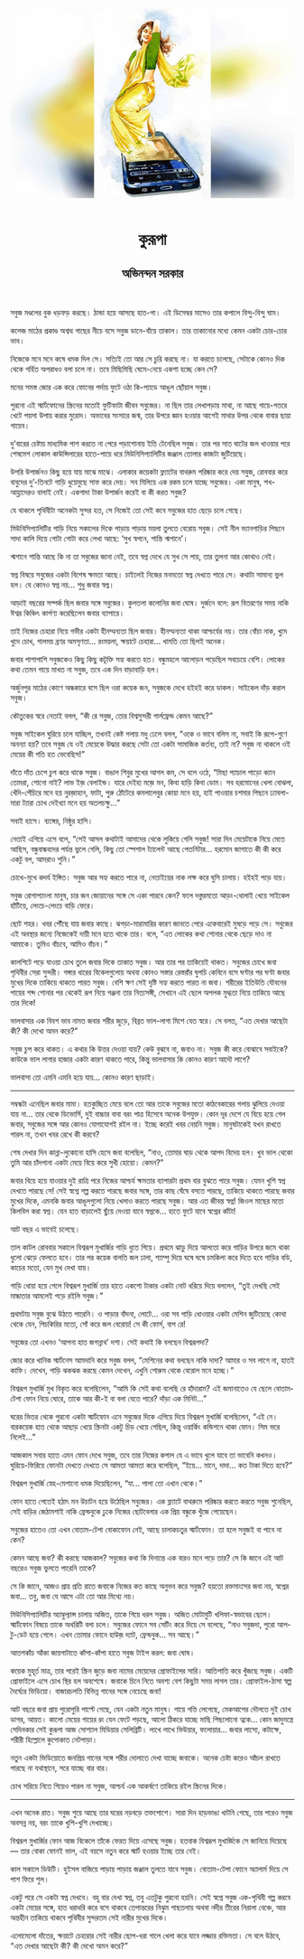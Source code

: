 <div align=center> <img src="../../metadata/images/rabibasariya/কুরূপা-অভিনন্দন-সরকার.jpg" align="center"></div><br><h1 align=center>কুরূপা</h1>
<h2 align=center>অভিনন্দন সরকার</h2><br>

সবুজ মণ্ডলের বুক ধড়ফড় করছে। ঠান্ডা হয়ে আসছে হাত-পা। এই ডিসেম্বর মাসেও তার কপালে বিন্দু-বিন্দু ঘাম।

কলেজ মাঠের প্রকাণ্ড অশ্বত্থ গাছের নীচে বসে সবুজ ডানে-বাঁয়ে তাকাল। তার তাকানোর মধ্যে কেমন একটা চোর-চোর ভাব।

নিজেকে মনে মনে কষে ধমক দিল সে। সত্যিই তো আর সে চুরি করছে না। যা করতে চলেছে, সেটাকে কোনও দিক থেকে গর্হিত অপরাধও বলা চলে না। তবে মিছিমিছি ঘেমে-নেয়ে একশা হচ্ছে কেন সে?

মনের সমস্ত জোর এক করে ফোনের পর্দায় ফুটে ওঠা কি-প্যাডে আঙুল ছোঁয়াল সবুজ।

পুরনো এই স্মার্টফোনের স্ক্রিনের মতোই ফুটিফাটা জীবন সবুজের। না ছিল তার লেখাপড়ায় মাথা, না আছে গায়ে-গতরে খেটে পয়সা উপায় করার মুরোদ। অভাবের সংসারে জন্ম, তার উপরে জ্ঞান হওয়ার আগেই মাথার উপর থেকে বাবার ছায়া গায়েব।

দু’বারের চেষ্টায় মাধ্যমিক পাশ করতে না পেরে পড়াশোনায় ইতি টেনেছিল সবুজ। তার পর সাত ঘাটের জল খাওয়ার পরে শেষমেশ লোকাল কাউন্সিলারের হাতে-পায়ে ধরে মিউনিসিপ্যালিটির জঞ্জাল তোলার কাজটা জুটিয়েছে।

উপরি উপার্জনও কিছু হয়ে যায় মাঝে মাঝে। এলাকার কয়েকটা ফ্ল্যাটের বাথরুম পরিষ্কার করে দেয় সবুজ, রোববার করে বাবুদের দু’-তিনটে গাড়ি ধুয়েমুছে সাফ করে দেয়। সব মিলিয়ে এক রকম চলে যাচ্ছে সবুজের। একা মানুষ, শখ-আহ্লাদেরও বালাই নেই। একগাদা টাকা উপার্জন করেই বা কী করত সবুজ?

যে থাকলে পৃথিবীটা অনেকটা সুন্দর হত, সে নিজেই তো সেই কবে সবুজের হাত ছেড়ে চলে গেছে।

মিউনিসিপ্যালিটির গাড়ি নিয়ে সকালের দিকে পাড়ায় পাড়ায় ময়লা তুলতে বেরোয় সবুজ। সেই নীল ভ্যানগাড়ির পিছনে সাদা কালি দিয়ে গোটা গোটা করে লেখা আছে: ‘সুখ স্বপনে, শান্তি শ্মশানে’।

শ্মশানে শান্তি আছে কি না তা সবুজের জানা নেই, তবে স্বপ্ন দেখে যে সুখ সে পায়, তার তুলনা আর কোথাও নেই।

স্বপ্ন বিষয়ে সবুজের একটা বিশেষ ক্ষমতা আছে। চাইলেই নিজের মনমতো স্বপ্ন দেখতে পারে সে। কথাটা সামান্য ভুল হল। যে কোনও স্বপ্ন নয়... শুধু জবার স্বপ্ন।

আড়াই বছরের সম্পর্ক ছিল জবার সঙ্গে সবুজের। কুলতলা কলোনির জবা ঘোষ। দুর্জনে বলে: রূপ বিতরণের সময় নাকি ঈশ্বর কিঞ্চিৎ কার্পণ্য করেছিলেন জবার ব্যাপারে।

তাই নিজের চেহারা নিয়ে গভীর একটা হীনম্মন্যতা ছিল জবার। হীনম্মন্যতা থাকা আশ্চর্যের নয়। তার বোঁচা নাক, খুদে খুদে চোখ, গালময় ব্রণর অমসৃণতা... রংময়লা, ক্ষয়াটে চেহারা... খামতি তো ছিলই অনেক।

জবার পাশাপাশি সবুজকেও কিছু কিছু কটূক্তি সহ্য করতে হত। বন্ধুমহলে আলোড়ন পড়েছিল সবচেয়ে বেশি। লোকের কথা তেমন গায়ে মাখত না সবুজ, তবে এক দিন বাড়াবাড়ি হল।

অর্জুনপুর মাঠের কোণে অন্ধকারে বসে ছিল ওরা কয়েক জন, সবুজকে দেখে হইহই করে ডাকল। সাইকেল দাঁড় করাল সবুজ।

কৌতুকের স্বরে নেতাই বলল, “কী রে সবুজ, তোর বিশ্বসুন্দরী গার্লফ্রেন্ড কেমন আছে?”

সবুজ সাইকেল ঘুরিয়ে চলে যাচ্ছিল, তখনই কেষ্ট গলায় মধু ঢেলে বলল, “ওকে ও ভাবে বলিস না, সবাই কি রূপে-গুণে অনন্যা হয়? তবে সবুজ যে ওই মেয়েকে উদ্ধার করছে সেটা তো একটা সামাজিক কর্তব্য, তাই না? সবুজ না থাকলে ওই মেয়ের কী গতি হত ভেবেছিস!”

দাঁতে দাঁত চেপে চুপ করে থাকে সবুজ। বাঙাল শিবুর মুখের আগল কম, সে বলে ওঠে, “মিছা প্যাচাল পাড়ো ক্যান তোমরা, শোনো নাই? লাভ ইজ় বেলাইন্ড। যারে দেইহা মজ়ে মন, কিবা হাড়ি কিবা ডোম। সব হরমোনের খেলা বোঝলা, খেঁদি-পেঁচিরে মনে হয় নুরজ়াহান, ফাটা, পুরু ঠোঁটেরে কমলালেবুর কোয়া মনে হয়, হাই পাওয়ার চশমার পিছনে ঢ্যাবলা-মারা ট্যারা চোখ দেইখ্যা মনে হয় অতলচক্ষু...”

সবাই হাসে। ব্যঙ্গের, নিষ্ঠুর হাসি।

নেতাই এগিয়ে এসে বলে, “সেই আসল কথাটাই আমাদের থেকে লুকিয়ে গেলি সবুজ! সারা দিন মেয়েটাকে নিয়ে মেতে আছিস, বন্ধুবান্ধবদের পর্যন্ত ভুলে গেলি, কিছু তো স্পেশাল ট্যালেন্ট আছে পেতনিটার... হরমোন জাগাতে কী কী করে একটু বল, আমরাও শুনি।”

চোখে-মুখে কদর্য ইঙ্গিত। সবুজ আর সহ্য করতে পারে না, নেতাইয়ের নাক লক্ষ করে ঘুসি চালায়। হইহই পড়ে যায়।

সবুজ রোগাপ্যাংলা মানুষ, চার জন জোয়ানের সঙ্গে সে একা পারবে কেন? ফলে দস্তুরমতো আড়ং-ধোলাই খেয়ে সাইকেল হাঁটিয়ে, লেংচে-লেংচে বাড়ি ফেরে।

ছোট শহর। খবর পৌঁছে যায় জবার কাছে। ঝগড়া-মারামারির কারণ জানতে পেরে একেবারেই মুষড়ে পড়ে সে। সবুজের এই অবস্থার জন্যে নিজেকেই দায়ী মনে হতে থাকে তার। বলে, “এত লোকের কথা শোনার থেকে ছেড়ে দাও না আমাকে। তুমিও বাঁচবে, আমিও বাঁচব।”

কালশিটে পড়ে যাওয়া চোখ তুলে জবার দিকে তাকাত সবুজ। আর তার পর তাকিয়েই থাকত। সবুজের চোখে জবা পৃথিবীর সেরা সুন্দরী। গঙ্গার ধারের বিকেলগুলোয় অথবা কোনও সস্তার রেস্তরাঁর ঘুপচি কেবিনে বসে ঘণ্টার পর ঘণ্টা জবার মুখের দিকে তাকিয়ে থাকতে পারত সবুজ। বেশি ক্ষণ সেই দৃষ্টি সহ্য করতে পারত না জবা। শরীরের ইতিউতি যৌবনের পায়ের শব্দ শোনার পর থেকেই রূপ নিয়ে গঞ্জনা তার নিত্যসঙ্গী, সেখানে এই ছেলে অপলক মুগ্ধতা নিয়ে তাকিয়ে আছে তার দিকে!

ভালবাসার এক বিবশ ভাব নামত জবার শরীর জুড়ে, বিব্রত ভাল-লাগা মিশে যেত স্বরে। সে বলত, “এত দেখার আছেটা কী? কী দেখো অমন করে?”

সবুজ চুপ করে থাকত। এ কথার কি উত্তর দেওয়া যায়? কেউ বুঝবে না, জবাও না। সবুজ কী করে বোঝাবে সবাইকে? কাউকে ভাল লাগার হাজার একটা কারণ থাকতে পারে, কিন্তু ভালবাসার কি কোনও কারণ আদৌ লাগে?

ভালবাসা তো এমনি এমনি হয়ে যায়... কোনও কারণ ছাড়াই।

*****

সম্বন্ধটা এনেছিল জবার মামা। হতকুচ্ছিত মেয়ে বলে তো আর তাকে সবুজের মতো কাঠবেকারের গলায় ঝুলিয়ে দেওয়া যায় না... তার থেকে ডিভোর্সি, দুই বাচ্চার বাবা বরং পাত্র হিসেবে অনেক উপযুক্ত। কোন দূর দেশে যে বিয়ে হয়ে গেল জবার, সবুজের সঙ্গে আর কোনও যোগাযোগই রইল না। ইচ্ছে করেই খবর নেয়নি সবুজ। মানুষটাকেই যখন রাখতে পারল না, তখন খবর রেখে কী করবে?

শেষ দেখার দিন কান্না-লুকোনো হাসি হেসে জবা বলেছিল, “নাও, তোমার ঘাড় থেকে আপদ বিদেয় হল। খুব ভাল থেকো তুমি আর চাঁদপানা একটা মেয়ে বিয়ে করে সুখী হোয়ো। কেমন?”

জবার বিয়ে হয়ে যাওয়ার দুই রাত্রি পরে নিজের আশ্চর্য ক্ষমতার ব্যাপারটা প্রথম বার বুঝতে পারে সবুজ। যেমন খুশি স্বপ্ন দেখতে পারছে সে! সেই স্বপ্নে গল্প করতে পারছে জবার সঙ্গে, তার কাছ ঘেঁষে বসতে পারছে, তাকিয়ে থাকতে পারছে জবার মুখের দিকে, এমনকি জবার আঙুলগুলো নিয়ে খেলাও করতে পারছে সবুজ। আর এত জীবন্ত স্বপ্ন! জিওল মাছের মতো কিলবিল করা স্বপ্ন। যেন হাত বাড়ালেই ছুঁয়ে দেওয়া যাবে স্বপ্নকে... হাতে ফুটে যাবে স্বপ্নের কাঁটা!

আট বছর এ ভাবেই চলেছে।

তাল কাটল রোববার সকালে বিশ্বরূপ মুখার্জির গাড়ি ধুতে গিয়ে। প্রথমে ঝাড়ু দিয়ে আলতো করে গাড়ির উপরে জমে থাকা ধুলো ঝেড়ে ফেলতে হবে। তার পর কয়েক বালতি জল ঢালা, শ্যাম্পু দিয়ে ঘষে ঘষে চমকিলা করে দিতে হবে গাড়ির বডি, কাচের মতো, যেন মুখ দেখা যায়।

গাড়ি ধোয়া হয়ে গেলে বিশ্বরূপ মুখার্জি তার হাতে একশো টাকার একটা নোট ধরিয়ে দিয়ে বললেন, “তুই দেখছি সেই মান্ধাতার আমলেই পড়ে রইলি সবুজ।”

প্রথমটায় সবুজ বুঝে উঠতে পারেনি। ও পাড়ার বাঁদনা, লোটে... ওরা সব গাড়ি ধোওয়ার একটা মেশিন জুটিয়েছে কোথা থেকে যেন, পিচকিরির মতো, সোঁ করে জল বেরোয়! সে কী ফোর্স, বাপ রে!

সবুজের তো এখনও ‘আপনা হাত জগন্নাথ’ দশা। সেই কথাই কি বলছেন বিশ্বরূপদা?

জোর করে খানিক স্মার্টনেস আমদানি করে সবুজ বলল, “মেশিনের কথা বলছেন নাকি দাদা? আমার ও সব লাগে না, হাতই কাফি। দেখেন, গাড়ি ঝকঝক করছে কেমন দেখেন, এখুনি শোরুম থেকে বেরোল মনে হচ্ছে।”

বিশ্বরূপ মুখার্জি মুখ বিকৃত করে বলেছিলেন, “আমি কি সেই কথা বলেছি রে হাঁদারাম? এই জমানাতেও যে ছেলে বোতাম-টেপা ফোন নিয়ে ঘোরে, তাকে আর কী-ই বা বলা যেতে পারে? দাঁড়া এক মিনিট...”

ঘরের ভিতর থেকে পুরনো একটা স্মার্টফোন এনে সবুজের দিকে এগিয়ে দিয়ে বিশ্বরূপ মুখার্জি বলেছিলেন, “এই নে। বারকয়েক হাত থেকে আছাড় খেয়ে স্ক্রিনটা একটু চিড় খেয়ে গেছিল, কিন্তু ওয়ার্কিং কন্ডিশনে থাকা ফোন। সিম ভরে নিলেই...”

আজকাল সবার হাতে এমন ফোন দেখে সবুজ, তবে তার নিজের কপাল যে এ ভাবে খুলে যাবে তা ভাবেনি কখনও। ঘুরিয়ে-ফিরিয়ে ফোনটা দেখতে দেখতে সে আমতা আমতা করে বলেছিল, “ইয়ে... মানে, দাদা... কত টাকা দিতে হবে?”

বিশ্বরূপ মুখার্জি স্নেহ-মেশানো ধমক দিয়েছিলেন, “যা... পালা তো এখান থেকে।”

ফোন হাতে পেতেই হঠাৎ মন উচাটন হয়ে উঠেছিল সবুজের। এক ফ্ল্যাটে বাথরুমে পরিষ্কার করতে করতে সবুজ শুনেছিল, সেই বাড়ির জেঠামশাই নাকি ফ্রেন্ডবুকে ঢুকে নিজের ছোটবেলার এক প্রিয় বন্ধুকে খুঁজে পেয়েছেন।

সবুজের হাতেও তো এখন বোতাম-টেপা বোকাফোন নেই, আছে চালাকচতুর স্মার্টফোন। তা হলে সবুজই বা পাবে না কেন?

কেমন আছে জবা? কী করছে আজকাল? সবুজের কথা কি দিনান্তে এক বারও মনে পড়ে তার? সে কি জানে এই আট বছরেও সবুজ ভুলতে পারেনি তাকে?

সে কি জানে, আজও প্রায় প্রতি রাতে জবাকে নিজের কত কাছে অনুভব করে সবুজ? হয়তো রক্তমাংসের জবা নয়, স্বপ্নের জবা... তবু, জবা যে আসে এটা তো আর মিথ্যে নয়।

মিউনিসিপ্যালিটির অ্যাম্বুল্যান্স চালায় অজিত, তাকে গিয়ে ধরল সবুজ। অজিত মোটামুটি খলিফা-স্বভাবের ছেলে। স্মার্টফোন বিষয়ে তাকে অথরিটি বলা চলে। সবুজের ফোনে সব সেটিং করে দিয়ে সে বলেছে, “নাও সবুজদা, পুরো আপ-টু-ডেট হয়ে গেলে। এখন তোমার ফোনে হাউজ় দ্যাট, ফ্রেন্ডবুক... সব আছে।”

আতশকাঁচ আঁকা জায়গাটাতে কাঁপা-কাঁপা হাতে সবুজ টাইপ করল: জবা ঘোষ।

কয়েক মুহূর্ত মাত্র, তার পরেই স্ক্রিন জুড়ে জবা নামের মেয়েদের প্রোফাইলের সারি। আতিপাতি করে খুঁজছে সবুজ। একটি প্রোফাইলে এসে চোখ স্থির হল অবশেষে। জবাকে চিনে নিতে অবশ্য বেশ কিছুটা সময় লাগল তার। প্রোফাইল-ঠাসা স্বল্প দৈর্ঘ্যের ভিডিয়ো। বাজারচলতি বিভিন্ন গানের সঙ্গে নেচেছে জবা!

আট বছরে জবা প্রায় পুরোপুরি পাল্টে গেছে, যেন একটা নতুন মানুষ। গায়ে গত্তি লেগেছে, মেকআপের দৌলতে দুই চোখ ডাগর, আয়ত। কালো মেয়ের গায়ের রং যেন ফেটে পড়ছে, আলো ঠিকরে যাচ্ছে মাছি পিছলোনো ত্বকে... কোন জাদুমন্ত্রে সেদিনকার সেই কুরূপা আজ সোশ্যাল মিডিয়ার সেলিব্রিটি। লাখে লাখে ভিউয়ার, ফলোয়ার... জবার লাস্যে, কটাক্ষে, শরীরী হিল্লোলে কুপোকাত নেটপাড়া।

নতুন একটা ভিডিয়োতে জনপ্রিয় গানের সঙ্গে শরীর দোলাতে দেখা যাচ্ছে জবাকে। অনেক চেষ্টা করেও আঁচল রাখতে পারছে না যথাস্থানে, সরে যাচ্ছে বার বার।

চোখ সরিয়ে নিতে গিয়েও পারল না সবুজ, আশ্চর্য এক আকর্ষণে তাকিয়ে রইল স্ক্রিনের দিকে।

*****

এখন অনেক রাত। সবুজ শুয়ে আছে তার ঘরের নড়বড়ে তক্তপোশে। সারা দিন হাড়ভাঙা খাটনি গেছে, তার পরেও সবুজ অবসন্ন নয়, বরং তাকে খুশি-খুশি দেখাচ্ছে।

বিশ্বরূপ মুখার্জির ফোন আজ বিকেলে তাঁকে ফেরত দিয়ে এসেছে সবুজ। হতবাক বিশ্বরূপ মুখার্জিকে সে জানিয়ে দিয়েছে— তার বোকা ফোনই ভাল, এই বয়সে নতুন করে স্মার্ট হওয়ার ইচ্ছে তার নেই।

কাল সকালে ডিউটি। হুইসল বাজিয়ে পাড়ায় পাড়ায় জঞ্জাল তুলতে যাবে সবুজ। বোতাম-টেপা ফোনে অ্যালার্ম দিয়ে সে পাশ ফিরে শুল।

একটু পরে সে একটা স্বপ্ন দেখবে। বহু বার দেখা স্বপ্ন, তবু এতটুকু পুরনো হয়নি। সেই স্বপ্নে সবুজ এক-পৃথিবী গল্প করবে একটা মেয়ের সঙ্গে, হাত ধরাধরি করে বসে থাকবে তেপান্তরের নিঝুম গাছতলায় অথবা নদীর তীরের নিরালা বেঞ্চে, আর অন্তহীন তাকিয়ে থাকবে পৃথিবীর সুন্দরতম সেই নারীর মুখের দিকে।

এলোমেলো দাঁতের, ক্ষয়াটে চেহারার সেই নারীর ছোপ-ধরা গালে খেলা করে যাবে লজ্জার রক্তিমতা। সে বলে উঠবে, “এত দেখার আছেটা কী? কী দেখো অমন করে?”

